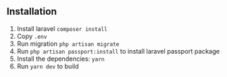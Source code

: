 ## Installation

1. Install laravel `composer install`
2. Copy `.env`
3. Run migration `php artisan migrate`
4. Run `php artisan passport:install` to install laravel passport package
5. Install the dependencies: `yarn`
6. Run `yarn dev` to build
